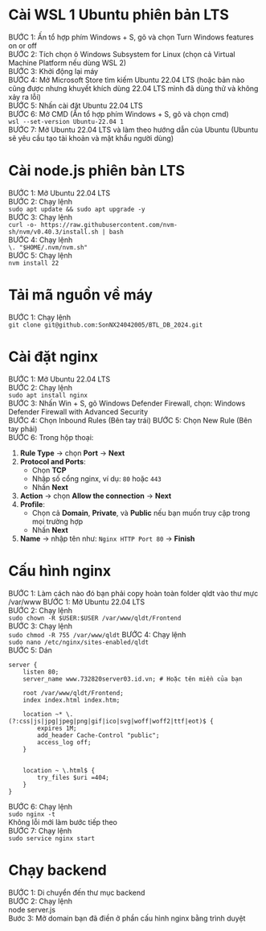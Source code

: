 # Cài WSL 1 Ubuntu phiên bản LTS
BƯỚC 1: Ấn tổ hợp phím Windows + S, gõ và chọn Turn Windows features on or off  
BƯỚC 2: Tích chọn ô Windows Subsystem for Linux (chọn cả Virtual Machine Platform nếu dùng WSL 2)  
BƯỚC 3: Khởi động lại máy  
BƯỚC 4: Mở Microsoft Store tìm kiếm Ubuntu 22.04 LTS (hoặc bản nào cũng được nhưng khuyết khích dùng 22.04 LTS mình đã dùng thử và không xảy ra lỗi)  
BƯỚC 5: Nhấn cài đặt Ubuntu 22.04 LTS  
BƯỚC 6: Mở CMD (Ấn tổ hợp phím Windows + S, gõ và chọn cmd)  
``` wsl --set-version Ubuntu-22.04 1 ```   
BƯỚC 7: Mở Ubuntu 22.04 LTS và làm theo hướng dẫn của Ubuntu (Ubuntu sẽ yêu cầu tạo tài khoản và mật khẩu người dùng)
# Cài node.js phiên bản LTS
BƯỚC 1: Mở Ubuntu 22.04 LTS  
BƯỚC 2: Chạy lệnh  
```sudo apt update && sudo apt upgrade -y```  
BƯỚC 3: Chạy lệnh    
```curl -o- https://raw.githubusercontent.com/nvm-sh/nvm/v0.40.3/install.sh | bash```  
BƯỚC 4: Chạy lệnh  
```\. "$HOME/.nvm/nvm.sh"```  
BƯỚC 5: Chạy lệnh  
```nvm install 22```  
# Tải mã nguồn về máy
BƯỚC 1: Chạy lệnh  
```git clone git@github.com:SonNX24042005/BTL_DB_2024.git```
# Cài đặt nginx
BƯỚC 1: Mở Ubuntu 22.04 LTS  
BƯỚC 2: Chạy lệnh  
```sudo apt install nginx```  
BƯỚC 3: Nhấn Win + S, gõ Windows Defender Firewall, chọn: Windows Defender Firewall with Advanced Security  
BƯỚC 4: Chọn Inbound Rules (Bên tay trái)
BƯỚC 5: Chọn New Rule (Bên tay phải)  
BƯỚC 6: Trong hộp thoại:  
1. **Rule Type** → chọn **Port** → **Next**
2. **Protocol and Ports**:
   - Chọn **TCP**
   - Nhập số cổng nginx, ví dụ: `80` hoặc `443`
   - Nhấn **Next**
3. **Action** → chọn **Allow the connection** → **Next**
4. **Profile**:
   - Chọn cả **Domain**, **Private**, và **Public** nếu bạn muốn truy cập trong mọi trường hợp
   - Nhấn **Next**
5. **Name** → nhập tên như: `Nginx HTTP Port 80` → **Finish**
# Cấu hình nginx
BƯỚC 1: Làm cách nào đó bạn phải copy hoàn toàn folder qldt vào thư mực /var/www
BƯỚC 1: Mở Ubuntu 22.04 LTS  
BƯỚC 2: Chạy lệnh  
```sudo chown -R $USER:$USER /var/www/qldt/Frontend```  
BƯỚC 3: Chạy lệnh  
```sudo chmod -R 755 /var/www/qldt```
BƯỚC 4: Chạy lệnh  
```sudo nano /etc/nginx/sites-enabled/qldt```  
BƯỚC 5: Dán  
``` 
server {
    listen 80;
    server_name www.732820server03.id.vn; # Hoặc tên miền của bạn

    root /var/www/qldt/Frontend;
    index index.html index.htm;

    location ~* \.(?:css|js|jpg|jpeg|png|gif|ico|svg|woff|woff2|ttf|eot)$ {
        expires 1M;
        add_header Cache-Control "public";
        access_log off;
    }


    location ~ \.html$ {
        try_files $uri =404;
    }
}
```
BƯỚC 6: Chạy lệnh  
```sudo nginx -t```  
Không lỗi mới làm bước tiếp theo  
BƯỚC 7: Chạy lệnh  
```sudo service nginx start```  
# Chạy backend
BƯỚC 1: Di chuyển đến thư mục backend  
BƯỚC 2: Chạy lệnh  
node server.js  
Bước 3: Mở domain bạn đã điền ở phần cấu hình nginx bằng trình duyệt